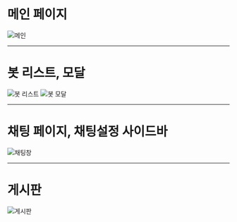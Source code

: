 # 메인 페이지
![메인](https://github.com/user-attachments/assets/b006ac51-35f5-49d2-9984-45e1582f09be)
* * *
# 봇 리스트, 모달
![봇 리스트](https://github.com/user-attachments/assets/d61f958b-672c-4560-a823-82c17bec9918)
![봇 모달](https://github.com/user-attachments/assets/4ed28dce-f19a-4fe1-a082-78f2063e4f32)
* * *
# 채팅 페이지, 채팅설정 사이드바
![채팅창](https://github.com/user-attachments/assets/ca8c223f-7297-489b-8b9e-8a1313c8c5fd)
* * *
# 게시판
![게시판](https://github.com/user-attachments/assets/77827e16-25d5-4778-a2ad-d97af1b3f11a)
